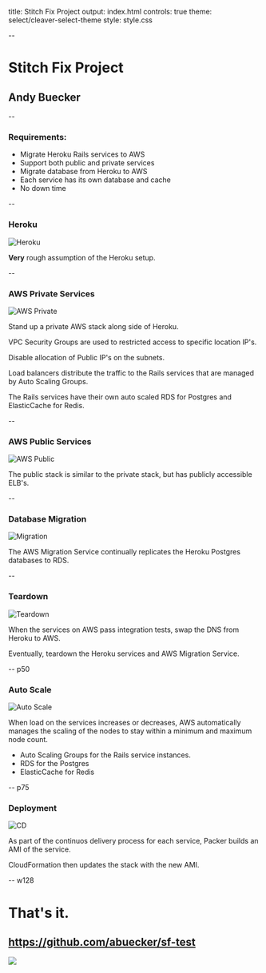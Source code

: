title: Stitch Fix Project
output: index.html
controls: true
theme: select/cleaver-select-theme
style: style.css

--

# Stitch Fix Project
## Andy Buecker

--

### Requirements:

* Migrate Heroku Rails services to AWS
* Support both public and private services
* Migrate database from Heroku to AWS
* Each service has its own database and cache
* No down time

--

### Heroku

![Heroku](./diagrams/1_heroku.svg)

**Very** rough assumption of the Heroku setup.

--

### AWS Private Services

![AWS Private](./diagrams/2_aws_priv.svg)

Stand up a private AWS stack along side of Heroku.

VPC Security Groups are used to restricted access to specific location IP's.

Disable allocation of Public IP's on the subnets.

Load balancers distribute the traffic to the Rails services that are managed by
Auto Scaling Groups.

The Rails services have their own auto scaled RDS for Postgres and ElasticCache
for Redis.

--

### AWS Public Services

![AWS Public](./diagrams/3_aws_pub.svg)

The public stack is similar to the private stack, but has publicly accessible
ELB's.

--

### Database Migration

![Migration](./diagrams/4_migration.svg)

The AWS Migration Service continually replicates the Heroku Postgres databases
to RDS.

--

### Teardown

![Teardown](./diagrams/5_complete.svg)

When the services on AWS pass integration tests, swap the DNS from Heroku to
AWS.

Eventually, teardown the Heroku services and AWS Migration Service.

-- p50

### Auto Scale

![Auto Scale](./diagrams/autoScale.svg)

When load on the services increases or decreases, AWS automatically manages
the scaling of the nodes to stay within a minimum and maximum node count.

* Auto Scaling Groups for the Rails service instances.
* RDS for the Postgres
* ElasticCache for Redis

-- p75

### Deployment

![CD](./diagrams/cd.svg)


As part of the continuos delivery process for each service, Packer builds an
AMI of the service.

CloudFormation then updates the stack with the new AMI.

-- w128

# That's it.
## https://github.com/abuecker/sf-test

![](./diagrams/gipsy_raf.128.jpg)
